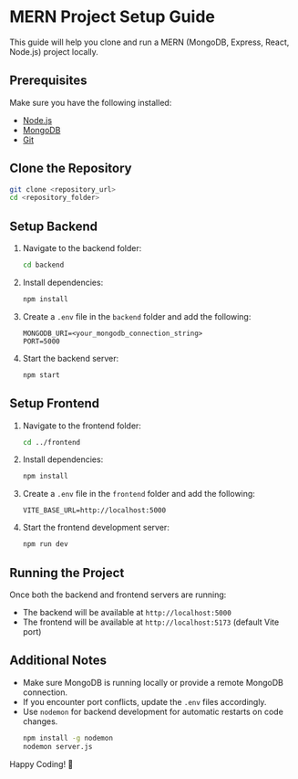 # MERN Project Setup Guide

This guide will help you clone and run a MERN (MongoDB, Express, React, Node.js) project locally.

## Prerequisites
Make sure you have the following installed:
- [Node.js](https://nodejs.org/)
- [MongoDB](https://www.mongodb.com/)
- [Git](https://git-scm.com/)

## Clone the Repository
```sh
git clone <repository_url>
cd <repository_folder>
```

## Setup Backend
1. Navigate to the backend folder:
    ```sh
    cd backend
    ```
2. Install dependencies:
    ```sh
    npm install
    ```
3. Create a `.env` file in the `backend` folder and add the following:
    ```env
    MONGODB_URI=<your_mongodb_connection_string>
    PORT=5000
    ```
4. Start the backend server:
    ```sh
    npm start
    ```

## Setup Frontend
1. Navigate to the frontend folder:
    ```sh
    cd ../frontend
    ```
2. Install dependencies:
    ```sh
    npm install
    ```
3. Create a `.env` file in the `frontend` folder and add the following:
    ```env
    VITE_BASE_URL=http://localhost:5000
    ```
4. Start the frontend development server:
    ```sh
    npm run dev
    ```

## Running the Project
Once both the backend and frontend servers are running:
- The backend will be available at `http://localhost:5000`
- The frontend will be available at `http://localhost:5173` (default Vite port)

## Additional Notes
- Make sure MongoDB is running locally or provide a remote MongoDB connection.
- If you encounter port conflicts, update the `.env` files accordingly.
- Use `nodemon` for backend development for automatic restarts on code changes.
  ```sh
  npm install -g nodemon
  nodemon server.js
  ```

Happy Coding! 🚀

